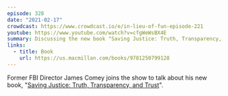 ```yaml
---
episode: 328
date: "2021-02-17"
crowdcast: https://www.crowdcast.io/e/in-lieu-of-fun-episode-221
youtube: https://www.youtube.com/watch?v=cfgWeWsBX4E
summary: Discussing the new book "Saving Justice: Truth, Transparency, and Trust"
links:
  - title: Book
    url: https://us.macmillan.com/books/9781250799128
---
```

Former FBI Director James Comey joins the show to talk about his new book,
"[Saving Justice: Truth, Transparency, and Trust][book]".

[book]: https://us.macmillan.com/books/9781250799128
